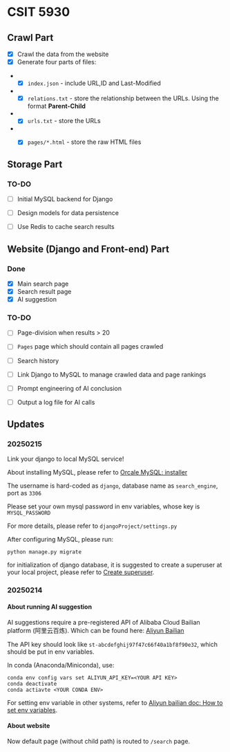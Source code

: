 # CSIT 5930

## Crawl Part

- [x] Crawl the data from the website
- [x] Generate four parts of files:
- - [x] `index.json` - include  URL,ID and Last-Modified
- - [x] `relations.txt` - store the relationship between the URLs. Using the format **Parent-Child**
- - [x] `urls.txt` - store the URLs
- - [x] `pages/*.html` - store the raw HTML files


## Storage Part
### TO-DO
- [ ] Initial MySQL backend for Django
- [ ] Design models for data persistence
- [ ] Use Redis to cache search results


## Website (Django and Front-end) Part
### Done
- [x] Main search page
- [x] Search result page
- [x] AI suggestion

### TO-DO
- [ ] Page-division when results > 20
- [ ] `Pages` page which should contain all pages crawled
- [ ] Search history
- [ ] Link Django to MySQL to manage crawled data and page rankings
- [ ] Prompt engineering of AI conclusion
- [ ] Output a log file for AI calls


## Updates

### **20250215**

Link your django to local MySQL service!

About installing MySQL, please refer to [Orcale MySQL: installer](https://dev.mysql.com/downloads/installer/)

The username is hard-coded as `django`, database name as `search_engine`, port as `3306`

Please set your own mysql password in env variables, whose key is `MYSQL_PASSWORD`

For more details, please refer to `djangoProject/settings.py`

After configuring MySQL, please run:

```commandline
python manage.py migrate
```

for initialization of django database, it is suggested to create a superuser at your local project, please refer to [Create superuser](https://docs.djangoproject.com/en/5.1/intro/tutorial02/#introducing-the-django-admin).



### **20250214**

#### About running AI suggestion

AI suggestions require a pre-registered API of Alibaba Cloud Bailian platform (阿里云百炼). Which can be found here: [Aliyun Bailian](https://bailian.console.aliyun.com/)

The API key should look like `st-abcdefghij97f47c66f40a1bf8f90e32`, which should be put in env variables.

In conda (Anaconda/Miniconda), use:

```commandline
conda env config vars set ALIYUN_API_KEY=<YOUR API KEY>
conda deactivate
conda actiavte <YOUR CONDA ENV>
```

For setting env variable in other systems, refer to [Aliyun bailian doc: How to set env variables](https://help.aliyun.com/zh/model-studio/developer-reference/configure-api-key-through-environment-variables#61b16c64afwh8).


#### About website

Now default page (without child path) is routed to `/search` page.
